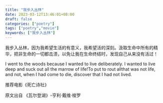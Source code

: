 ```yaml
---
title: "我步入丛林"
date: 2023-03-12T13:46:01+08:00
draft: false
categories: ["poetry"]
tags: ["poetry","movie"]
keywords: ["我步入丛林"]
---
```


我步入丛林，因为我希望生活的有意义，我希望活的深刻。汲取生命中所有的精华，把非生命的一切都击溃，以免让我在生命终结时，发现自己从来没有活过！

I went to the woods because I wanted to live deliberately. I wanted to live deep and suck out all the marrow of life!To put to rout allthat was not life, and not, when I had come to die, discover that I had not lived.

推荐电影《死亡诗社》

原文出自 《瓦尔登湖》-亨利·戴维·梭罗
